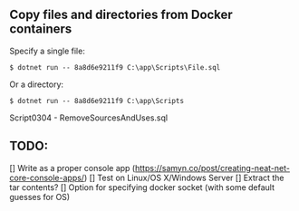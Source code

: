 ## Copy files and directories from Docker containers

Specify a single file:

```
$ dotnet run -- 8a8d6e9211f9 C:\app\Scripts\File.sql
```

Or a directory:

```
$ dotnet run -- 8a8d6e9211f9 C:\app\Scripts
```

Script0304 - RemoveSourcesAndUses.sql

## TODO:

[] Write as a proper console app (https://samyn.co/post/creating-neat-net-core-console-apps/)
[] Test on Linux/OS X/Windows Server
[] Extract the tar contents?
[] Option for specifying docker socket (with some default guesses for OS)
